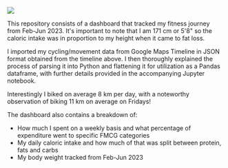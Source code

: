 ![](assets/Fitness_dashboard.png)


This repository consists of a dashboard that tracked my fitness journey from Feb-Jun 2023. It's important to note that I am 171 cm or 5'8"
so the caloric intake was in proportion to my height when it came to fat loss.

I imported my cycling/movement data from Google Maps Timeline in JSON format obtained from the timeline above. I then thoroughly 
explained the process of parsing it into Python and flattening it for utilization as a Pandas dataframe, with further details 
provided in the accompanying Jupyter notebook.

Interestingly I biked on average 8 km per day, with a noteworthy observation of biking 11 km on average on Fridays!

The dashboard also contains a breakdown of:
- How much I spent on a weekly basis and what percentage of expenditure went to specific FMCG categories
- My daily caloric intake and how much of that was split between protein, fats and carbs
- My body weight tracked from Feb-Jun 2023
